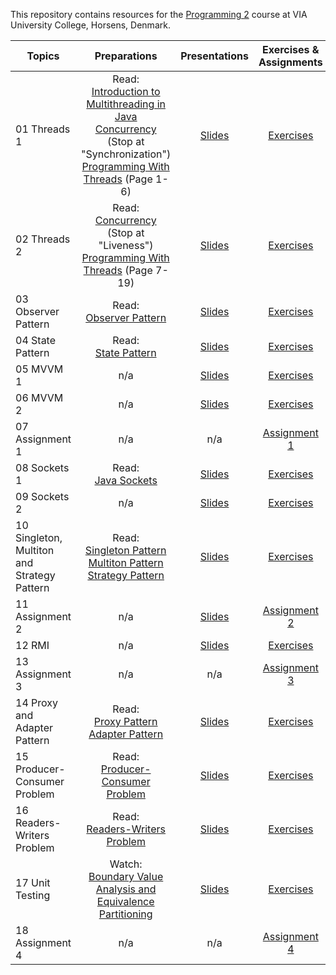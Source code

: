 This repository contains resources for the [Programming 2](https://en.via.dk/tmh-courses/programming-2?education=ict) course at VIA University College, Horsens, Denmark.

|Topics |Preparations| Presentations|Exercises & Assignments |
| ------------------------------------------- | :---: | :---: | :---: |
| 01 Threads 1                                |Read:<br> [Introduction to Multithreading in Java](https://www.studytonight.com/java/multithreading-in-java.php)<br> [Concurrency](https://docs.oracle.com/javase/tutorial/essential/concurrency) (Stop at "Synchronization")<br>[Programming With Threads](https://github.com/MichaelViuff/SDJ2/blob/main/01%20Threads%201/Programming%20With%20Threads.pdf) (Page 1-6)| [Slides](https://viaucdk-my.sharepoint.com/:p:/g/personal/mivi_viauc_dk/EbYBFs9lT9RMvkFDfAi-XToB1_R-Mc1jidlOCN8rGuDixA?e=doN9da) | [Exercises](https://github.com/MichaelViuff/SDJ2/blob/main/01%20Threads%201/README.md) |
| 02 Threads 2                                |Read:<br>[Concurrency](https://docs.oracle.com/javase/tutorial/essential/concurrency) (Stop at "Liveness")<br>[Programming With Threads](https://github.com/MichaelViuff/SDJ2/blob/main/01%20Threads%201/Programming%20With%20Threads.pdf) (Page 7-19) | [Slides](https://viaucdk-my.sharepoint.com/:p:/g/personal/mivi_viauc_dk/EY91iBi97zBDn8eM9bXN-BYBPOcuT9JAH8L-lU_RBxpHlA?e=ZeKykH) |  [Exercises](https://github.com/MichaelViuff/SDJ2/blob/main/02%20Threads%202/README.md)|
| 03 Observer Pattern                         |Read:<br>[Observer Pattern](https://refactoring.guru/design-patterns/observer)| [Slides](https://viaucdk-my.sharepoint.com/:p:/g/personal/mivi_viauc_dk/EW35KX6HbzpOj9uJJOxxF00BQxuuh_EeSaFIzDn5nzYDNw?e=kHo1Xg) | [Exercises](https://github.com/MichaelViuff/SDJ2/blob/main/03%20Observer%20Pattern/README.md) |
| 04 State Pattern                            |Read:<br>[State Pattern](https://refactoring.guru/design-patterns/state)|[Slides](https://viaucdk-my.sharepoint.com/:p:/g/personal/mivi_viauc_dk/EXeIwrpqCK1Loz0nLvJO0vABIJ7RTkgwu8lwE_mVMxd7lQ?e=twxGB9)| [Exercises](https://github.com/MichaelViuff/SDJ2/blob/main/04%20State%20Pattern/README.md) |
| 05 MVVM 1                                   |n/a| [Slides](https://viaucdk-my.sharepoint.com/:p:/g/personal/mivi_viauc_dk/ERq-HZanan1Il1qIAgibr28Bvv_fs64vBv-Q48cMdCEstA?e=9LAeq0) |[Exercises](https://github.com/MichaelViuff/SDJ2/blob/main/05%20MVVM%201/README.md) |
| 06 MVVM 2                                   |n/a| [Slides](https://viaucdk-my.sharepoint.com/:p:/g/personal/mivi_viauc_dk/EUYWblPw6CNPvTdqNyOEJV0BByT119DAhlK9UJLja25vcQ?e=f4CxQg) |[Exercises](https://github.com/MichaelViuff/SDJ2/blob/main/06%20MVVM%202/README.md) |
| 07 Assignment 1                             |n/a|n/a |[Assignment 1](https://github.com/MichaelViuff/SDJ2/blob/main/07%20Assignment%201/README.md)|
| 08 Sockets 1                                |Read:<br>[Java Sockets](https://docs.oracle.com/javase/tutorial/networking/sockets/index.html) | [Slides](https://viaucdk-my.sharepoint.com/:p:/g/personal/mivi_viauc_dk/Ee3l0wPlAm5OmFJZwH65SBgBnjs-xIeNIXSELiK-TK52hA?e=c1aTSM) |[Exercises](https://github.com/MichaelViuff/SDJ2/blob/main/08%20Sockets%201/README.md) |
| 09 Sockets 2                                |n/a | [Slides](https://viaucdk-my.sharepoint.com/:p:/g/personal/mivi_viauc_dk/EbHPd5bnEKdKnsDICPqx6FcBuZTSQMK00GXa_Nu_MFtdpA?e=Tx5z5n) |[Exercises](https://github.com/MichaelViuff/SDJ2/blob/main/09%20Sockets%202/README.md) |
| 10 Singleton, Multiton and Strategy Pattern |Read:<br>[Singleton Pattern](https://refactoring.guru/design-patterns/singleton)<br>[Multiton Pattern](https://java-design-patterns.com/patterns/multiton/)<br>[Strategy Pattern](https://refactoring.guru/design-patterns/strategy) | [Slides](https://viaucdk-my.sharepoint.com/:p:/g/personal/mivi_viauc_dk/EZHvva3YUOZMkN9iu-nGoNEBzYBtuVDubc87C9s4Tk5u5A?e=xiTOW8) |[Exercises](https://github.com/MichaelViuff/SDJ2/blob/main/10%20Singleton%2C%20Multiton%20and%20Strategy%20Pattern/README.md) |
| 11 Assignment 2                             |n/a | [Slides](https://viaucdk-my.sharepoint.com/:p:/g/personal/mivi_viauc_dk/EfaCS68SfrJBnpB0NhyGlaoBaR-FjhdfnmOH7hkuoH8blQ?e=cwhXeQ) |[Assignment 2](https://github.com/MichaelViuff/SDJ2/blob/main/11%20Assignment%202/README.md) |
| 12 RMI |n/a                                 | [Slides](https://viaucdk-my.sharepoint.com/:p:/g/personal/mivi_viauc_dk/ERO8Sf8oKbRDjwm1bvBC6lYBCmmJbauJfPOOhCZ8iDkiCQ?e=03vyrT) |[Exercises](https://github.com/MichaelViuff/SDJ2/blob/main/12%20RMI/README.md) |
| 13 Assignment 3                             |n/a |n/a|[Assignment 3](https://github.com/MichaelViuff/SDJ2/blob/main/13%20Assignment%203/README.md) |
| 14 Proxy and Adapter Pattern                |Read:<br>[Proxy Pattern](https://refactoring.guru/design-patterns/proxy)<br>[Adapter Pattern](https://refactoring.guru/design-patterns/adapter)| [Slides](https://viaucdk-my.sharepoint.com/:p:/g/personal/mivi_viauc_dk/EUGB7qts_9RLn2C35XmHCEYB4oIE6OLV06L99PMfDaZNWA?e=kD7tif) |[Exercises](https://github.com/MichaelViuff/SDJ2/blob/main/14%20Proxy%20and%20Adapter%20Pattern/README.md)  |
| 15 Producer-Consumer Problem                |Read:<br>[Producer-Consumer Problem](https://www.baeldung.com/java-producer-consumer-problem)| [Slides](https://viaucdk-my.sharepoint.com/:p:/g/personal/mivi_viauc_dk/EYjtVdp6yvNBjG1xTpuYdS0BEardZkqsXL3OPVWzBhnk1Q?e=lNnXuP) |[Exercises](https://github.com/MichaelViuff/SDJ2/blob/main/15%20Producer-Consumer%20Problem/README.md) |
| 16 Readers-Writers Problem                  |Read:<br>[Readers-Writers Problem](https://www.baeldung.com/cs/readers-writers-problem) | [Slides](https://viaucdk-my.sharepoint.com/:p:/g/personal/mivi_viauc_dk/ERtQsKGzQr1EubQ9rLCy0yEBLULR7fL1GonwsHO8JqrWTg?e=qsbK4V) |[Exercises](https://github.com/MichaelViuff/SDJ2/blob/main/16%20Readers-Writers%20Problem/README.md) |
| 17 Unit Testing                             |Watch:<br>[Boundary Value Analysis and Equivalence Partitioning](https://www.youtube.com/watch?v=P1Hv2sUPKeM)| [Slides](https://viaucdk-my.sharepoint.com/:p:/g/personal/mivi_viauc_dk/EQvTfI3cDddArBHNfkkzzfoBdKGmAkUY459xwshG9Wck5Q?e=n0bFCR) |[Exercises](https://github.com/MichaelViuff/SDJ2/blob/main/17%20Unit%20Testing/README.md) |
| 18 Assignment 4                             |n/a |n/a |[Assignment 4](https://github.com/MichaelViuff/SDJ2/blob/main/18%20Assignment%204/README.md) |
